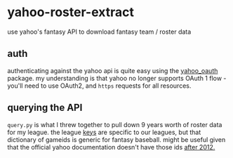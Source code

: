 # yahoo-roster-extract
use yahoo's fantasy API to download fantasy team / roster data

## auth
authenticating against the yahoo api is quite easy using the [yahoo_oauth](https://github.com/josuebrunel/yahoo-oauth) package.  my understanding is that yahoo no longer supports OAuth 1 flow - you'll need to use OAuth2, and `https` requests for all resources.

## querying the API
`query.py` is what I threw together to pull down 9 years worth of roster data for my league.  the league [keys](https://github.com/almartin82/yahoo_roster_extract/blob/31b72673b6982d173b5968f8c2a991aa4c47e955/query.py#L51) are specific to our leagues, but that dictionary of gameids is generic for fantasy baseball.  might be useful given that the official yahoo documentation doesn't have those ids [after 2012.](https://developer.yahoo.com/fantasysports/guide/#game-resource) 
